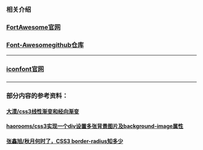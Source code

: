 ### 相关介绍

### [FortAwesome官网](http://fontawesome.dashgame.com/)
### [Font-Awesomegithub仓库](https://github.com/FortAwesome/Font-Awesome)

-----------------
### [iconfont官网](http://www.iconfont.cn/)
### 
--------------

### 部分内容的参考资料：
#### [大漠/css3线性渐变和经向渐变](https://www.w3cplus.com/content/css3-gradient)
#### [haorooms/css3实现一个div设置多张背景图片及background-image属性](http://www.haorooms.com/post/css3_bg_multi)
#### [张鑫旭/秋月何时了，CSS3 border-radius知多少](http://www.zhangxinxu.com/wordpress/2015/11/css3-border-radius-tips/)







